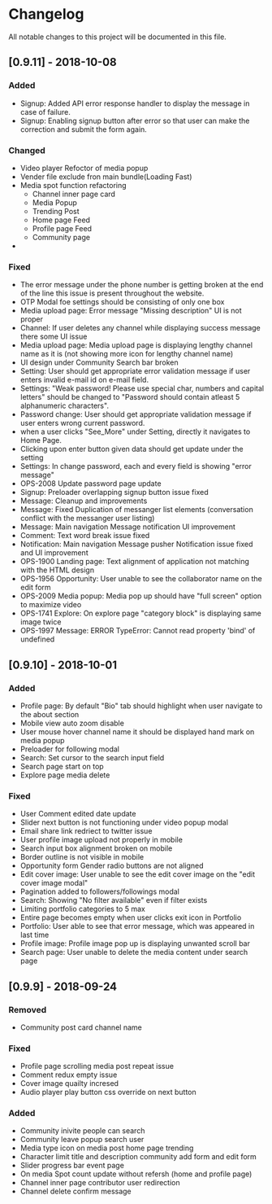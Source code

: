 # Changelog
All notable changes to this project will be documented in this file.

## [0.9.11] - 2018-10-08
### Added
- Signup: Added API error response handler to display the message in case of failure.
- Signup: Enabling signup button after error so that user can make the correction and submit the form again.

### Changed
- Video player Refoctor of media popup
- Vender file exclude fron main bundle(Loading Fast)
- Media spot function  refactoring
    - Channel inner page card
    - Media Popup
    - Trending Post
    - Home page Feed
    - Profile page Feed
    - Community page
-

### Fixed
- The error message under the phone number is getting broken at the end of the line this issue is present throughout the website.
- OTP Modal foe settings should be consisting of only one box
- Media upload page: Error message "Missing description" UI is not proper
- Channel: If user deletes any channel while displaying success message there some UI issue
- Media upload page: Media upload page is displaying lengthy channel name as it is (not showing more icon for lengthy channel name)
- UI design under Community Search bar broken
- Setting: User should get appropriate error validation message if user enters invalid e-mail id on e-mail field.
- Settings: "Weak password! Please use special char, numbers and capital letters" should be changed to "Password should contain atleast 5 alphanumeric characters".
- Password change: User should get appropriate validation message if user enters wrong current password.
- when a user clicks "See_More" under Setting, directly it navigates to Home Page.
- Clicking upon enter button given data should get update under the setting
- Settings: In change password, each and every field is showing "error message"
- OPS-2008 Update password page update
- Signup: Preloader overlapping signup button issue fixed
- Message: Cleanup and improvements
- Message: Fixed Duplication of messanger list elements (conversation conflict with the messanger user listing)
- Message: Main navigation Message notification UI improvement
- Comment: Text word break issue fixed
- Notification: Main navigation Message pusher Notification issue fixed and UI improvement
- OPS-1900 Landing page: Text alignment of application not matching with the HTML design
- OPS-1956 Opportunity: User unable to see the collaborator name on the edit form
- OPS-2009 Media popup: Media pop up should have "full screen" option to maximize video
- OPS-1741 Explore: On explore page "category block" is displaying same image twice 
- OPS-1997 Message: ERROR TypeError: Cannot read property 'bind' of undefined

## [0.9.10] - 2018-10-01

### Added
- Profile page: By default "Bio" tab should highlight when user navigate to the about section
- Mobile view auto zoom disable
- User mouse hover channel name it should be displayed hand mark on media popup
- Preloader for following modal
- Search: Set cursor to the search input field
- Search page start on top
- Explore page media delete

### Fixed
- User Comment edited date update
- Slider next button is not functioning under video popup modal
- Email share link redriect to twitter issue
- User profile image upload not properly in mobile
- Search input box alignment broken on mobile
- Border outline is not visible in mobile
- Opportunity form Gender radio buttons are not aligned
- Edit cover image: User unable to see the edit cover image on the "edit cover image modal"
- Pagination added to followers/followings modal
- Search: Showing "No filter available" even if filter exists
- Limiting portfolio categories to 5 max
- Entire page becomes empty when user clicks exit icon in Portfolio
- Portfolio: User able to see that error message, which was appeared in last time
- Profile image: Profile image pop up is displaying unwanted scroll bar
- Search page: User unable to delete the media content under search page

## [0.9.9] - 2018-09-24

### Removed
- Community post card channel name

### Fixed
- Profile page scrolling media post repeat issue
- Comment redux empty issue
- Cover image quailty incresed
- Audio player play button css override on next button

### Added
- Community inivite people can search
- Community leave popup search user
- Media type icon on media post home page trending
- Character limit title and description community add form and edit form
- Slider progress bar event page
- On media Spot count update without refersh (home and profile page)
- Channel inner page contributor user redirection
- Channel delete confirm message 
